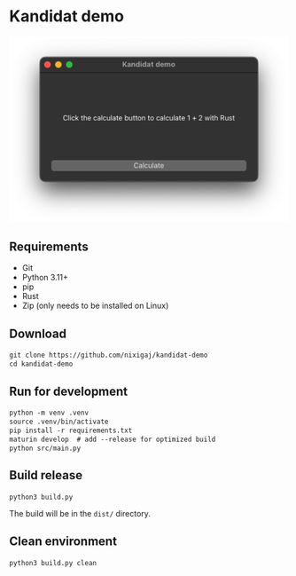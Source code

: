 # Kandidat demo

![Screenshot](screenshot.png)

## Requirements
- Git
- Python 3.11+
- pip
- Rust
- Zip (only needs to be installed on Linux)

## Download
```console
git clone https://github.com/nixigaj/kandidat-demo
cd kandidat-demo
```

## Run for development
```console
python -m venv .venv
source .venv/bin/activate
pip install -r requirements.txt
maturin develop  # add --release for optimized build
python src/main.py
```

## Build release
```console
python3 build.py
```

The build will be in the `dist/` directory.

## Clean environment
```console
python3 build.py clean
```
